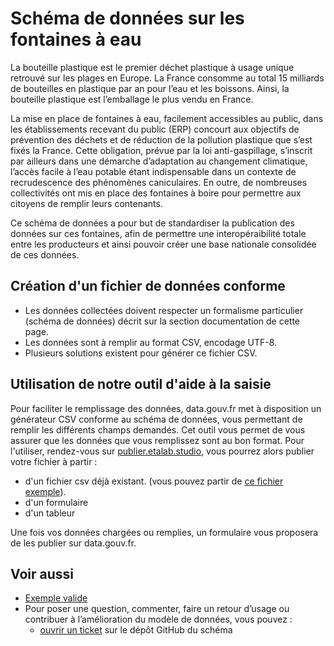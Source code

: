 <MenuSchema />

# Schéma de données sur les fontaines à eau

La bouteille plastique est le premier déchet plastique à usage unique retrouvé sur les plages en Europe. La France consomme au total 15 milliards de bouteilles en plastique par an pour l’eau et les boissons. Ainsi, la bouteille plastique est l’emballage le plus vendu en France.

La mise en place de fontaines à eau, facilement accessibles au public, dans les établissements recevant du public (ERP) concourt aux objectifs de prévention des déchets et de réduction de la pollution plastique que s’est fixés la France. Cette obligation, prévue par la loi anti-gaspillage, s’inscrit par ailleurs dans une démarche d’adaptation au changement climatique, l’accès facile à l’eau potable étant indispensable dans un contexte de recrudescence des phénomènes caniculaires. En outre, de nombreuses collectivités ont mis en place des fontaines à boire pour permettre aux citoyens de remplir leurs contenants.

Ce schéma de données a pour but de standardiser la publication des données sur ces fontaines, afin de permettre une interopéraibilité totale entre les producteurs et ainsi pouvoir créer une base nationale consolidée de ces données.

## Création d'un fichier de données conforme

* Les données collectées doivent respecter un formalisme particulier (schéma de données) décrit sur la section documentation de cette page.
* Les données sont à remplir au format CSV, encodage UTF-8.
* Plusieurs solutions existent pour générer ce fichier CSV.

## Utilisation de notre outil d'aide à la saisie

Pour faciliter le remplissage des données, data.gouv.fr met à disposition un générateur CSV conforme au schéma de données, vous permettant de remplir les différents champs demandés. Cet outil vous permet de vous assurer que les données que vous remplissez sont au bon format. Pour l'utiliser, rendez-vous sur [publier.etalab.studio](https://publier.etalab.studio/select?schema=datagouv%2Fschema-fontaine-eau), vous pourrez alors publier votre fichier à partir : 
- d'un fichier csv déjà existant. (vous pouvez partir de [ce fichier exemple](https://github.com/datagouv/schema-fontaine-eau/blob/main/exemple-valide.csv)).
- d'un formulaire
- d'un tableur

Une fois vos données chargées ou remplies, un formulaire vous proposera de les publier sur data.gouv.fr.

## Voir aussi
- [Exemple valide](https://github.com/datagouv/schema-fontaine-eau/blob/main/exemple-valide.csv)
- Pour poser une question, commenter, faire un retour d’usage ou contribuer à l’amélioration du modèle de données, vous pouvez :
    - [ouvrir un ticket](https://github.com/datagouv/schema-fontaine-eau/issues) sur le dépôt GitHub du schéma